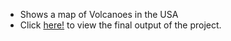 - Shows a map of Volcanoes in the USA
- Click [here!](https://rawcdn.githack.com/npinak/Python-Projects/ff043792a5ec7a6082261fcc0fdeb6f99be1032e/Web-Map_Volcanoes/Map1.html) to view the final output of the project. 